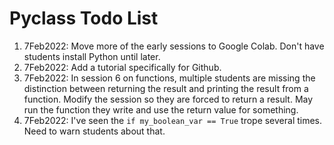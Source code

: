 # Pyclass Todo List

1. 7Feb2022: Move more of the early sessions to Google Colab. Don't have students install Python until later.
2. 7Feb2022: Add a tutorial specifically for Github.
3. 7Feb2022: In session 6 on functions, multiple students are missing the distinction between returning the result and printing the result from a function. Modify the session so they are forced to return a result. May run the function they write and use the return value for something.
5. 7Feb2022: I've seen the `if my_boolean_var == True` trope several times. Need to warn students about that.